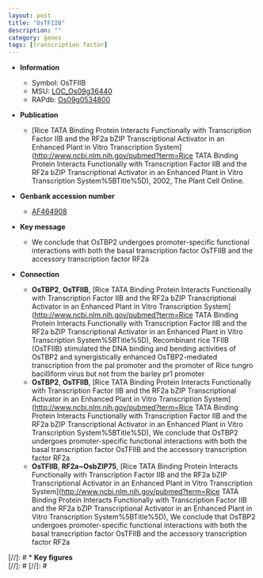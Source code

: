 ```yaml
---
layout: post
title: "OsTFIIB"
description: ""
category: genes
tags: [transcription factor]
---
```


* **Information**  
    + Symbol: OsTFIIB  
    + MSU: [LOC_Os09g36440](http://rice.plantbiology.msu.edu/cgi-bin/ORF_infopage.cgi?orf=LOC_Os09g36440)  
    + RAPdb: [Os09g0534800](http://rapdb.dna.affrc.go.jp/viewer/gbrowse_details/irgsp1?name=Os09g0534800)  

* **Publication**  
    + [Rice TATA Binding Protein Interacts Functionally with Transcription Factor IIB and the RF2a bZIP Transcriptional Activator in an Enhanced Plant in Vitro Transcription System](http://www.ncbi.nlm.nih.gov/pubmed?term=Rice TATA Binding Protein Interacts Functionally with Transcription Factor IIB and the RF2a bZIP Transcriptional Activator in an Enhanced Plant in Vitro Transcription System%5BTitle%5D), 2002, The Plant Cell Online.

* **Genbank accession number**  
    + [AF464908](http://www.ncbi.nlm.nih.gov/nuccore/AF464908)

* **Key message**  
    + We conclude that OsTBP2 undergoes promoter-specific functional interactions with both the basal transcription factor OsTFIIB and the accessory transcription factor RF2a

* **Connection**  
    + __OsTBP2__, __OsTFIIB__, [Rice TATA Binding Protein Interacts Functionally with Transcription Factor IIB and the RF2a bZIP Transcriptional Activator in an Enhanced Plant in Vitro Transcription System](http://www.ncbi.nlm.nih.gov/pubmed?term=Rice TATA Binding Protein Interacts Functionally with Transcription Factor IIB and the RF2a bZIP Transcriptional Activator in an Enhanced Plant in Vitro Transcription System%5BTitle%5D), Recombinant rice TFIIB (OsTFIIB) stimulated the DNA binding and bending activities of OsTBP2 and synergistically enhanced OsTBP2-mediated transcription from the pal promoter and the promoter of Rice tungro bacilliform virus but not from the barley pr1 promoter
    + __OsTBP2__, __OsTFIIB__, [Rice TATA Binding Protein Interacts Functionally with Transcription Factor IIB and the RF2a bZIP Transcriptional Activator in an Enhanced Plant in Vitro Transcription System](http://www.ncbi.nlm.nih.gov/pubmed?term=Rice TATA Binding Protein Interacts Functionally with Transcription Factor IIB and the RF2a bZIP Transcriptional Activator in an Enhanced Plant in Vitro Transcription System%5BTitle%5D), We conclude that OsTBP2 undergoes promoter-specific functional interactions with both the basal transcription factor OsTFIIB and the accessory transcription factor RF2a
    + __OsTFIIB__, __RF2a~OsbZIP75__, [Rice TATA Binding Protein Interacts Functionally with Transcription Factor IIB and the RF2a bZIP Transcriptional Activator in an Enhanced Plant in Vitro Transcription System](http://www.ncbi.nlm.nih.gov/pubmed?term=Rice TATA Binding Protein Interacts Functionally with Transcription Factor IIB and the RF2a bZIP Transcriptional Activator in an Enhanced Plant in Vitro Transcription System%5BTitle%5D), We conclude that OsTBP2 undergoes promoter-specific functional interactions with both the basal transcription factor OsTFIIB and the accessory transcription factor RF2a

[//]: # * **Key figures**  
[//]: # 
[//]: # 
